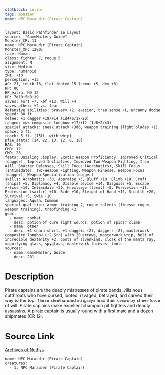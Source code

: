 ```yaml
---
statblock: inline
tags: monster
name: NPC Marauder (Pirate Captain)
---
```

```statblock
layout: Basic Pathfinder 1e Layout
source:  "GameMastery Guide"
Monster_CR: 11
name: NPC Marauder (Pirate Captain)
Monster_XP: 12800
race: Human
class: fighter 7, rogue 5
alignment: N
size: Medium
type: humanoid
INI: +10
perception: +13
AC: 21, touch 16, flat-footed 15 (armor +5, dex +6)
HP: 80
HP_extra: HD 12
HD: 7d10+5d8+19
saves: Fort +7, Ref +12, Will +4
saves_other: +2 vs. fear
defensive_abilities: bravery +2, evasion, trap sense +1, uncanny dodge
speed: 30 ft.
melee: +1 dagger +19/+14 (1d4+6/17-20)
ranged: mwk composite longbow +17/+12 (1d8+2/×3)
special_attacks: sneak attack +3d6, weapon training (light blades +1)
space: 5 ft.
reach: 5 ft. (15ft. with whip)
pf1e_stats: [14, 22, 13, 12, 8, 10]
BAB: 10
CMB: 12
CMD: 28
feats: Dazzling Display, Exotic Weapon Proficiency, Improved Critical (dagger), Improved Initiative, Improved Two-Weapon Fighting, Iron Will, Shatter Defenses, Skill Focus (Acrobatics), Skill Focus (Intimidate), Two-Weapon Fighting, Weapon Finesse, Weapon Focus (dagger), Weapon Specialization (dagger)
skills: Acrobatics +30, Appraise +5, Bluff +10, Climb +10, Craft (ships) +5, Diplomacy +4, Disable Device +14, Disguise +5, Escape Artist +10, Intimidate +20, Knowledge (local) +5, Perception +13, Profession (sailor) +10, Ride +10, Sleight of Hand +10, Stealth +20, Survival +5, Swim +10
languages: Aquan, Common
special_qualities: armor training 2, rogue talents (finesse rogue, weapon training), trapfinding +2
gear:
  - name: combat
    desc: potion of cure light wounds, potion of spider climb
  - name: other
    desc: +1 chain shirt, +1 daggers (2), daggers (2), masterwork composite longbow (+2 Str) with 20 arrows, masterwork whip, belt of incredible dexterity +2, boots of elvenkind, cloak of the manta ray, magnifying glass, spyglass, masterwork thieves’ tools
sources:
  - name: GameMastery Guide
    desc: 281
```
# Description
Pirate captains are the deadly mistresses of pirate bands, villainous cutthroats who have cursed, looted, ravaged, betrayed, and carved their way to the top. These steelhanded stingrays lead their crews by sheer force of will. Pirate captains make excellent champion pit fighters and deadly assassins. A pirate captain is usually found with a first mate and a dozen shipmates (CR 12).
# Source Link
[Archives of Nethys](https://aonprd.com/NPCDisplay.aspx?ItemName=Marauder%20(Pirate%20Captain))
```encounter-table
name: NPC Marauder (Pirate Captain)
creatures:
  - 1: NPC Marauder (Pirate Captain)
```
